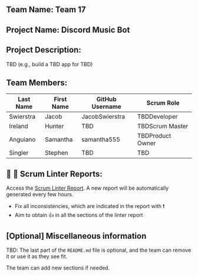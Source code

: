 ## Team Name: Team 17

## Project Name: Discord Music Bot

## Project Description:
TBD (e.g., build a TBD app for TBD)

## Team Members:

Last Name       | First Name      | GitHub Username    | Scrum Role
--------------- | --------------- | ------------------ | ---------------
Swierstra       | Jacob           | JacobSwierstra     | TBDDeveloper
Ireland         | Hunter          | TBD                | TBDScrum Master
Anguiano        | Samantha        | samantha555        | TBDProduct Owner
Singler         | Stephen         | TBD                | TBD

## :eyes: :memo: Scrum Linter Reports:
Access the [Scrum Linter Report](http://cs.boisestate.edu/~bdit/ScrumLinter/CS471F22ScrumLinterReports/CS471-F22-Team17_0hh7FYJfcKDkCmcC6IyRbDli3ksXrRaaP1y9Y37u/). A new report will be automatically generated every few hours.
- Fix all inconsistencies, which are indicated in the report with :heavy_exclamation_mark:
- Aim to obtain :thumbsup: in all the sections of the linter report

## [Optional] Miscellaneous information
TBD: The last part of the `README.md` file is optional, and the team can remove it or use it as they see fit.

The team can add new sections if needed.
